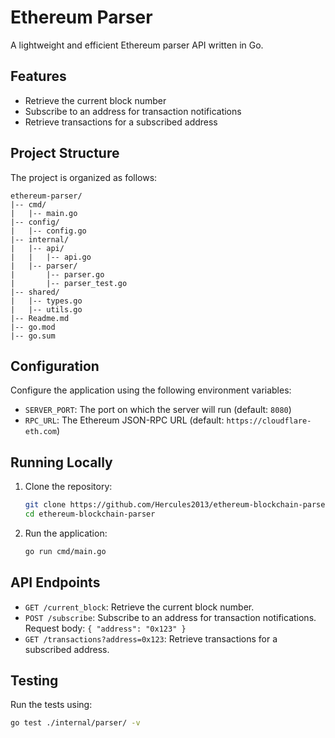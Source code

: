 # Ethereum Parser

A lightweight and efficient Ethereum parser API written in Go.

## Features

- Retrieve the current block number
- Subscribe to an address for transaction notifications
- Retrieve transactions for a subscribed address

## Project Structure

The project is organized as follows:

```
ethereum-parser/
|-- cmd/
|   |-- main.go
|-- config/
|   |-- config.go
|-- internal/
|   |-- api/
|   |   |-- api.go
|   |-- parser/
|       |-- parser.go
|       |-- parser_test.go
|-- shared/
|   |-- types.go
|   |-- utils.go
|-- Readme.md
|-- go.mod
|-- go.sum
```

## Configuration

Configure the application using the following environment variables:

- `SERVER_PORT`: The port on which the server will run (default: `8080`)
- `RPC_URL`: The Ethereum JSON-RPC URL (default: `https://cloudflare-eth.com`)

## Running Locally

1. Clone the repository:

    ```sh
    git clone https://github.com/Hercules2013/ethereum-blockchain-parser.git
    cd ethereum-blockchain-parser
    ```

2. Run the application:

    ```sh
    go run cmd/main.go
    ```

## API Endpoints

- `GET /current_block`: Retrieve the current block number.
- `POST /subscribe`: Subscribe to an address for transaction notifications. Request body: `{ "address": "0x123" }`
- `GET /transactions?address=0x123`: Retrieve transactions for a subscribed address.

## Testing

Run the tests using:

```sh
go test ./internal/parser/ -v
